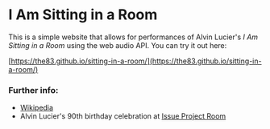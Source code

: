 # I Am Sitting in a Room

This is a simple website that allows for performances of Alvin Lucier's _I Am Sitting in a Room_ using the web audio API. You can try it out here:

[https://the83.github.io/sitting-in-a-room/](https://the83.github.io/sitting-in-a-room/)

### Further info:
* [Wikipedia](https://en.wikipedia.org/wiki/I_Am_Sitting_in_a_Room)
* Alvin Lucier's 90th birthday celebration at [Issue Project Room](https://issueprojectroom.org/event/i-am-sitting-room-alvin-luciers-90th-birthday-celebration)

